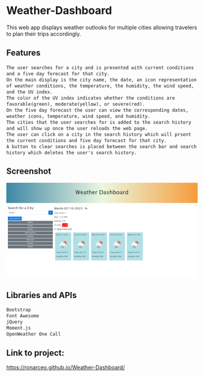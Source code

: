 # Weather-Dashboard
This web app displays weather outlooks for multiple cities allowing travelers to plan their trips accordingly.

## Features
```
The user searches for a city and is presented with current conditions and a five day forecast for that city.
On the main display is the city name, the date, an icon representation of weather conditions, the temperature, the humidity, the wind speed, and the UV index.
The color of the UV index indicates whether the conditions are favorable(green), moderate(yellow), or severe(red).
On the five day forecast the user can view the corresponding dates, weather icons, temperature, wind speed, and humidity.
The cities that the user searches for is added to the search history and will show up once the user reloads the web page.
The user can click on a city in the search history which will prsent the current conditions and five day forecast for that city.
A button to clear searches is placed between the search bar and search history which deletes the user's search history.
```

## Screenshot
![screenshot of the app](images/image1.png)

## Libraries and APIs
```
Bootstrap
Font Awesome
jQuery
Moment.js
OpenWeather One Call
```

## Link to project:
https://ronarceo.github.io/Weather-Dashboard/